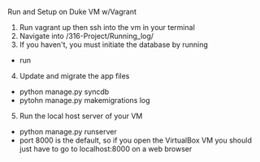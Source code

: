 Run and Setup on Duke VM w/Vagrant

1. Run vagrant up then ssh into the vm in your terminal
2. Navigate into /316-Project/Running_log/
3. If you haven't, you must initiate the database by running
  - run
4. Update and migrate the app files
  - python manage.py syncdb
  - pytohn manage.py makemigrations log
5. Run the local host server of your VM
  - python manage.py runserver
  - port 8000 is the default, so if you open the VirtualBox VM you should just have to go to localhost:8000 on a web browser
